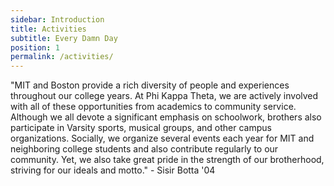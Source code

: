 ```yaml
---
sidebar: Introduction
title: Activities
subtitle: Every Damn Day
position: 1
permalink: /activities/
---
```

"MIT and Boston provide a rich diversity of people and experiences throughout our college years. At Phi Kappa Theta, we are actively involved with all of these opportunities from academics to community service. Although we all devote a significant emphasis on schoolwork, brothers also participate in Varsity sports, musical groups, and other campus organizations. Socially, we organize several events each year for MIT and neighboring college students and also contribute regularly to our community. Yet, we also take great pride in the strength of our brotherhood, striving for our ideals and motto." - Sisir Botta '04
